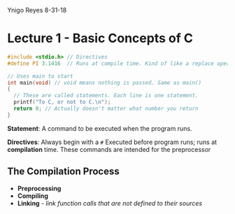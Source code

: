 Ynigo Reyes 8-31-18

# Lecture 1 - Basic Concepts of C

```c
#include <stdio.h> // Directives
#define PI 3.1416  // Runs at compile time. Kind of like a replace operation

// Uses main to start
int main(void) // void means nothing is passed. Same as main()
{
  // These are called statements. Each line is one statement.
  printf("To C, or not to C.\n");
  return 0; // Actually doesn't matter what number you return
}
```

**Statement**: A command to be executed when the program runs.

**Directives**: Always begin with a `#` Executed before program runs; runs at **compilation** time.
These commands are intended for the preprocessor

## The Compilation Process
* **Preprocessing**
* **Compiling**
* **Linking** - *link function calls that are not defined to their sources*
